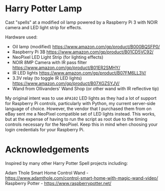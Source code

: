 # Harry Potter Lamp
Cast "spells" at a modified oil lamp powered by a Raspberry Pi 3 with NOIR camera and LED light strip for effects.

Hardware used:
* Oil lamp (modified) https://www.amazon.com/gp/product/B000BQSFP0/
* Raspberry Pi 3B https://www.amazon.com/gp/product/B01CD5VC92/
* NeoPixel LED Light Strip (for lighting effects)
* NOIR 8MP Camera with IR pass filter https://www.amazon.com/gp/product/B01ER2SMHY/
* IR LED lights https://www.amazon.com/gp/product/B07FM6LL3V/
* 3.3V relay (to toggle IR LED lights) https://www.amazon.com/gp/product/B07XGZSYJV/
* Wand from Ollivanders' Wand Shop (or other wand with IR reflective tip)

My original intent was to use `APA102` LED lights as they had a lot of support for Raspberry Pi controls, particularly with Python, my current server-side language of choice.  However, the vendor that I purchased them from on eBay sent me a NeoPixel compatible set of LED lights instead.  This works, but at the expense of having to run the script as root due to the timing controls necessary for the NeoPixel.  Keep this in mind when choosing your login credentials for your Raspberry Pi.

# Acknowledgements
Inspired by many other Harry Potter Spell projects including:

Adam Thole Smart Home Control Wand - https://www.adamthole.com/control-smart-home-with-magic-wand-video/
Raspberry Potter - https://www.raspberrypotter.net/
